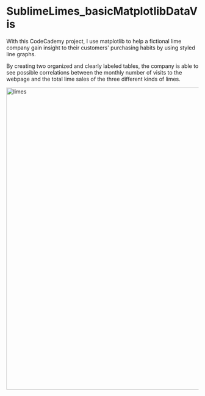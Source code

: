 # SublimeLimes_basicMatplotlibDataVis

With this CodeCademy project, I use matplotlib to help a fictional lime company gain insight to their customers' purchasing habits by using styled line graphs. 

By creating two organized and clearly labeled tables, the company is able to see possible correlations between the monthly number of visits to the webpage and the total lime sales of the three different kinds of limes.

<img width="791" alt="limes" src="https://user-images.githubusercontent.com/46868984/55754881-f28fc200-5a4d-11e9-84bb-1635a8c9e85a.png">
